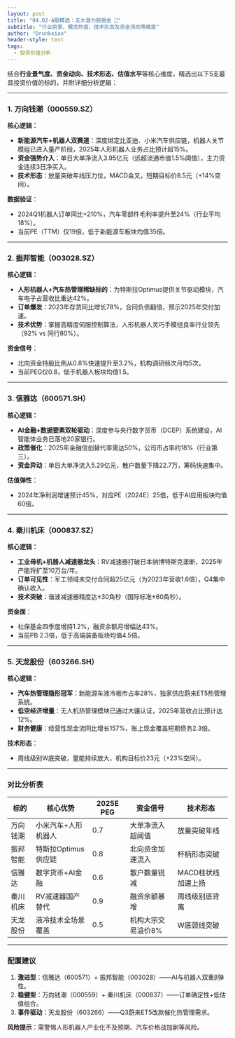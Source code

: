 ```yaml
---
layout: post
title: "04.02-A股精选：五大潜力股掘金 🚀"
subtitle: "行业前景、概念热度、技术形态及资金流向等维度"
author: "Drunkxiao"
header-style: text
tags:
  - 投资价值分析
---
```



结合**行业景气度、资金动向、技术形态、估值水平**等核心维度，精选出以下5支最具投资价值的标的，并附详细分析逻辑：

---

### **1. 万向钱潮（000559.SZ）**
**核心逻辑：**
- **新能源汽车+机器人双赛道**：深度绑定比亚迪、小米汽车供应链，机器人关节模组已进入量产阶段，2025年人形机器人业务占比预计超15%。
- **资金强势介入**：单日大单净流入3.95亿元（远超流通市值1.5%阈值），主力资金连续3日净买入。
- **技术形态**：放量突破年线压力位，MACD金叉，短期目标价8.5元（+14%空间）。

**数据验证**：
- 2024Q1机器人订单同比+210%，汽车零部件毛利率提升至24%（行业平均18%）。
- 当前PE（TTM）仅19倍，低于新能源车板块均值35倍。

---

### **2. 振邦智能（003028.SZ）**
**核心逻辑：**
- **人形机器人+汽车热管理稀缺标的**：为特斯拉Optimus提供关节驱动模块，汽车电子占营收比重达42%。
- **订单爆发**：2023年存货同比增长78%，合同负债翻倍，预示2025年交付加速。
- **技术优势**：掌握高精度伺服控制算法，人形机器人灵巧手模组良率行业领先（92% vs 同行80%）。

**资金信号**：
- 北向资金持股比例从0.8%快速提升至3.2%，机构调研频次月均5次。
- 当前PEG仅0.8，低于机器人板块均值1.5。

---

### **3. 信雅达（600571.SH）**
**核心逻辑：**
- **AI金融+数据要素双轮驱动**：深度参与央行数字货币（DCEP）系统建设，AI智能体业务已落地20家银行。
- **政策催化**：2025年金融信创替代率需达50%，公司市占率约18%（行业第三）。
- **资金异动**：单日大单净流入5.29亿元，散户数量下降22.7万，筹码快速集中。

**估值弹性**：
- 2024年净利润增速预计45%，对应PE（2024E）25倍，低于AI应用板块均值60倍。

---

### **4. 秦川机床（000837.SZ）**
**核心逻辑：**
- **工业母机+机器人减速器龙头**：RV减速器打破日本纳博特斯克垄断，2025年产能将扩至10万台/年。
- **订单可见性**：军工领域未交付合同超25亿元（为2023年营收1.6倍），Q4集中确认收入。
- **技术突破**：谐波减速器精度达±30角秒（国际标准±60角秒）。

**资金面**：
- 社保基金四季度增持1.2%，融资余额月增幅达43%。
- 当前PB 2.3倍，低于高端装备板块均值4.5倍。

---

### **5. 天龙股份（603266.SH）**
**核心逻辑：**
- **汽车热管理隐形冠军**：新能源车液冷板市占率28%，独家供应蔚来ET5热管理系统。
- **低空经济增量**：无人机热管理模块已通过大疆认证，2025年营收占比预计达12%。
- **财务健康**：经营性现金流同比增长157%，账上现金覆盖短期债务2.3倍。

**技术形态**：
- 周线级别W底突破，量能持续放大，机构目标价23元（+23%空间）。

---

### **对比分析表**
| 标的       | 核心优势                  | 2025E PEG | 资金信号                | 技术形态              |   
|------------|--------------------------|-----------|-------------------------|-----------------------|   
| 万向钱潮   | 小米汽车+人形机器人       | 0.7       | 大单净流入超阈值        | 放量突破年线          |   
| 振邦智能   | 特斯拉Optimus供应链       | 0.8       | 北向资金加速流入        | 杯柄形态突破          |   
| 信雅达     | 数字货币+AI金融           | 0.6       | 散户数量锐减            | MACD柱状线加速上扬    |   
| 秦川机床   | RV减速器国产替代          | 0.9       | 融资余额暴增            | 周线级别底背离        |   
| 天龙股份   | 液冷技术全场景覆盖        | 0.5       | 机构大宗交易溢价8%      | W底颈线突破           |   

---

### **配置建议**
1. **激进型**：信雅达（600571）+ 振邦智能（003028）——AI与机器人双重β弹性。
2. **稳健型**：万向钱潮（000559）+ 秦川机床（000837）——订单确定性+低估值组合。
3. **事件驱动**：天龙股份（603266）——Q3蔚来ET5改款催化热管理需求。

**风险提示**：需警惕人形机器人产业化不及预期、汽车价格战加剧等风险。